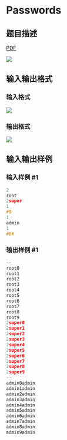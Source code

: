 # Passwords

## 题目描述

[problemUrl]: https://uva.onlinejudge.org/index.php?option=com_onlinejudge&Itemid=8&category=8&page=show_problem&problem=569

[PDF](https://uva.onlinejudge.org/external/6/p628.pdf)

![](https://cdn.luogu.com.cn/upload/vjudge_pic/UVA628/7cb2a1f39941c41ef5b98b8f0887bfa9e8d3fe94.png)

## 输入输出格式

### 输入格式

![](https://cdn.luogu.com.cn/upload/vjudge_pic/UVA628/fa14792c95e2a3994ac93ec1006858673c8131b4.png)

### 输出格式

![](https://cdn.luogu.com.cn/upload/vjudge_pic/UVA628/0992a16a01d91675c7867fe9937ede5194b35bbb.png)

## 输入输出样例

### 输入样例 #1

```cpp
2
root
2super
1
#0
1
admin
1
#0#
```


### 输出样例 #1

```cpp
--
root0
root1
root2
root3
root4
root5
root6
root7
root8
root9
2super0
2super1
2super2
2super3
2super4
2super5
2super6
2super7
2super8
2super9
--
admin0admin
admin1admin
admin2admin
admin3admin
admin4admin
admin5admin
admin6admin
admin7admin
admin8admin
admin9admin
```


